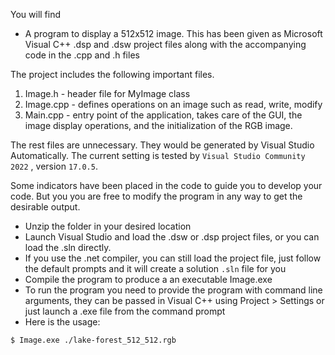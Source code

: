 You will find

- A program to display a 512x512 image. This has been given as Microsoft Visual C++ .dsp and .dsw project files along with the accompanying code in the .cpp and .h files

The project includes the following important files.
1. Image.h	- header file for MyImage class
2. Image.cpp	- defines operations on an image such as read, write, modify
3. Main.cpp	- entry point of the application, takes care of the GUI, the 
		  image display operations, and the initialization of the RGB image.

The rest files are unnecessary. They would be generated by Visual Studio Automatically. The current setting is tested by `Visual Studio Community 2022` , version `17.0.5`.

Some indicators have been placed in the code to guide you to develop your code. But you
you are free to modify the program in any way to get the desirable output.

- Unzip the folder in your desired location
- Launch Visual Studio and load the .dsw or .dsp project files, or you can load the .sln directly. 
- If you use the .net compiler, you can still load the project file, just follow the default prompts and it will create a solution `.sln` file for you
- Compile the program to produce a an executable Image.exe
- To run the program you need to provide the program with command line arguments, they can be passed in Visual C++ using Project > Settings or just launch a .exe file from the command prompt
- Here is the usage:

```
$ Image.exe ./lake-forest_512_512.rgb
```

